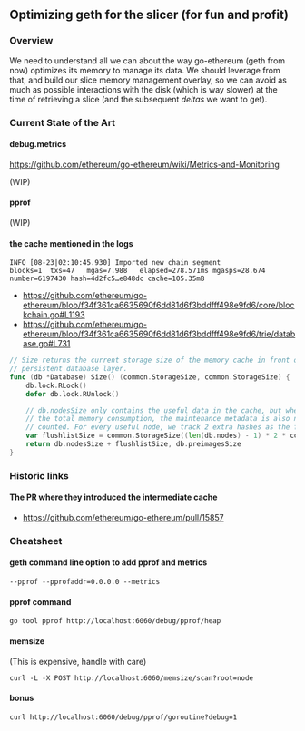 ## Optimizing geth for the slicer (for fun and profit)

### Overview

We need to understand all we can about the way go-ethereum (geth from now)
optimizes its memory to manage its data. We should leverage from that,
and build our slice memory management overlay, so we can avoid as much
as possible interactions with the disk (which is way slower) at the time of
retrieving a slice (and the subsequent _deltas_ we want to get).

### Current State of the Art

#### debug.metrics

https://github.com/ethereum/go-ethereum/wiki/Metrics-and-Monitoring

(WIP)

#### pprof

(WIP)

#### the cache mentioned in the logs

	INFO [08-23|02:10:45.930] Imported new chain segment               blocks=1  txs=47   mgas=7.988   elapsed=278.571ms mgasps=28.674  number=6197430 hash=4d2fc5…e848dc cache=105.35mB

* https://github.com/ethereum/go-ethereum/blob/f34f361ca6635690f6dd81d6f3bddfff498e9fd6/core/blockchain.go#L1193
* https://github.com/ethereum/go-ethereum/blob/f34f361ca6635690f6dd81d6f3bddfff498e9fd6/trie/database.go#L731

```go
// Size returns the current storage size of the memory cache in front of the
// persistent database layer.
func (db *Database) Size() (common.StorageSize, common.StorageSize) {
	db.lock.RLock()
	defer db.lock.RUnlock()

	// db.nodesSize only contains the useful data in the cache, but when reporting
	// the total memory consumption, the maintenance metadata is also needed to be
	// counted. For every useful node, we track 2 extra hashes as the flushlist.
	var flushlistSize = common.StorageSize((len(db.nodes) - 1) * 2 * common.HashLength)
	return db.nodesSize + flushlistSize, db.preimagesSize
}
```

### Historic links

#### The PR where they introduced the intermediate cache

* https://github.com/ethereum/go-ethereum/pull/15857

### Cheatsheet

#### geth command line option to add pprof and metrics

	--pprof --pprofaddr=0.0.0.0 --metrics

#### pprof command

	go tool pprof http://localhost:6060/debug/pprof/heap

#### memsize

(This is expensive, handle with care)

	curl -L -X POST http://localhost:6060/memsize/scan?root=node

#### bonus

	curl http://localhost:6060/debug/pprof/goroutine?debug=1